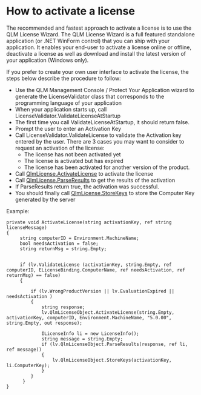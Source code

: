 # How to activate a license

The recommended and fastest approach to activate a license is to use the QLM License Wizard. The QLM License Wizard is a full featured standalone application (or .NET WinForm control) that you can ship with your application. It enables your end-user to activate a license online or offline, deactivate a license as well as download and install the latest version of your application (Windows only).

If you prefer to create your own user interface to activate the license, the steps below describe the procedure to follow:

* Use the QLM Management Console / Protect Your Application wizard to generate the LicenseValidator class that corresponds to the programming language of your application
* When your application starts up, call LicenseValidator.ValidateLicenseAtStartup
* The first time you call ValidateLicenseAtStartup, it should return false.
* Prompt the user to enter an Activation Key
* Call LicenseValidator.ValidateLicense to validate the Activation key entered by the user. There are 3 cases you may want to consider to request an activation of the license:
  * The license has not been activated yet
  * The license is activated but has expired
  * The license  has been activated for another version of the product.
* Call [QlmLicense.ActivateLicense](https://support.soraco.co/hc/en-us/articles/207295216-QlmLicense-ActivateLicense) to activate the license
* Call [QlmLicense.ParseResults](https://support.soraco.co/hc/en-us/articles/207611673-QlmLicense-ParseResults) to get the results of the activation
* If ParseResults return true, the activation was successful.
* You should finally call [QlmLicense.StoreKeys](https://support.soraco.co/hc/en-us/articles/207611633-QlmLicense-StoreKeys) to store the Computer Key generated by the server

&#x20;

Example:

```
private void ActivateLicense(string activationKey, ref string licenseMessage)
{ 
     string computerID = Environment.MachineName;
     bool needsActivation = false;
     string returnMsg = string.Empty;


     if (lv.ValidateLicense (activationKey, string.Empty, ref computerID, ELicenseBinding.ComputerName, ref needsActivation, ref returnMsg) == false)
     {

         if (lv.WrongProductVersion || lv.EvaluationExpired || needsActivation )
         {
             string response;
             lv.QlmLicenseObject.ActivateLicense(string.Empty, activationKey, computerID, Environment.MachineName, "5.0.00", string.Empty, out response);

             ILicenseInfo li = new LicenseInfo();
             string message = string.Empty;
             if (lv.QlmLicenseObject.ParseResults(response, ref li, ref message))
             {
                 lv.QlmLicenseObject.StoreKeys(activationKey, li.ComputerKey);
             }
         }
      }
}
```

